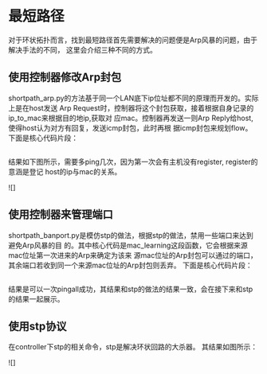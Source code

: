# 最短路径
对于环状拓扑而言，找到最短路径首先需要解决的问题便是Arp风暴的问题，由于解决手法的不同，
这里会介绍三种不同的方式。

## 使用控制器修改Arp封包
shortpath_arp.py的方法基于同一个LAN底下ip位址都不同的原理而开发的。实际上是在host发送
Arp Request时，控制器将这个封包获取，接着根据自身记录的ip_to_mac来根据目的地ip,获取对
应mac。控制器再发送一则Arp Reply给host,使得host认为对方有回复，发送icmp封包，此时再根
据icmp封包来规划flow。
下面是核心代码片段：
```

```
结果如下图所示，需要多ping几次，因为第一次会有主机没有register, register的意涵是登记
host的ip与mac的关系。

![]

## 使用控制器来管理端口
shortpath_banport.py是模仿stp的做法，根据stp的做法，禁用一些端口来达到避免Arp风暴的目
的。其中核心代码是mac_learning这段函数，它会根据来源mac位址第一次进来的Arp来确定为该来
源mac位址的Arp封包可以通过的端口，其余端口若收到同一个来源mac位址的Arp封包则丢弃。
下面是核心代码片段：
```

```
结果是可以一次pingall成功，其结果和stp的做法的结果一致，会在接下来和stp的结果一起展示。

## 使用stp协议
在controller下stp的相关命令，stp是解决环状回路的大杀器。
其结果如图所示：

![]
